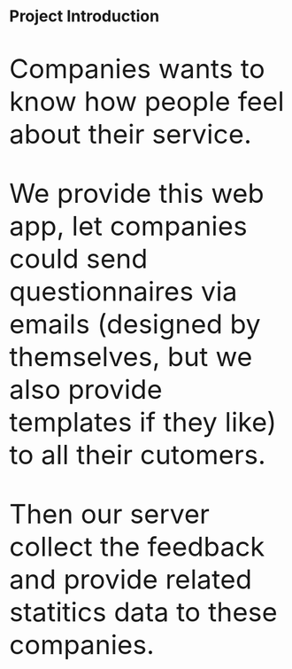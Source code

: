 # Project Introduction

<font size="18px">

Companies wants to know how people feel about their service. 

We provide this web app, let companies could send questionnaires via emails (designed by themselves, but we also provide templates if they like) to all their cutomers. 

Then our server collect the feedback and provide related statitics data to these companies.


</font>

